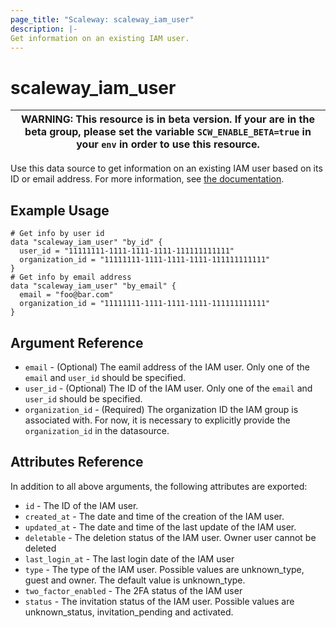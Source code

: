 ```yaml
---
page_title: "Scaleway: scaleway_iam_user"
description: |-
Get information on an existing IAM user.
---
```


# scaleway_iam_user

| WARNING: This resource is in beta version. If your are in the beta group, please set the variable `SCW_ENABLE_BETA=true` in your `env` in order to use this resource. |
|------------------------------------------------------------------------------------------------------------------------------------------------------------------|

Use this data source to get information on an existing IAM user based on its ID or email address.
For more information, see [the documentation](https://developers.prd.frt.internal.scaleway.com/en/products/iam/api/v1alpha1/#users-06bdcf).

## Example Usage

```hcl
# Get info by user id
data "scaleway_iam_user" "by_id" {
  user_id = "11111111-1111-1111-1111-111111111111"
  organization_id = "11111111-1111-1111-1111-111111111111"
}
# Get info by email address
data "scaleway_iam_user" "by_email" {
  email = "foo@bar.com"
  organization_id = "11111111-1111-1111-1111-111111111111"
}
```

## Argument Reference

- `email` - (Optional) The eamil address of the IAM user. Only one of the `email` and `user_id` should be specified.
- `user_id` - (Optional) The ID of the IAM user. Only one of the `email` and `user_id` should be specified.
- `organization_id` - (Required) The organization ID the IAM group is associated with. For now, it is necessary to explicitly provide the `organization_id` in the datasource.

## Attributes Reference

In addition to all above arguments, the following attributes are exported:

- `id` - The ID of the IAM user.
- `created_at` - The date and time of the creation of the IAM user.
- `updated_at` - The date and time of the last update of the IAM user.
- `deletable` - The deletion status of the IAM user. Owner user cannot be deleted
- `last_login_at` - The last login date of the IAM user
- `type` - The type of the IAM user. Possible values are unknown_type, guest and owner. The default value is unknown_type.
- `two_factor_enabled` - The 2FA status of the IAM user
- `status` - The invitation status of the IAM user. Possible values are unknown_status, invitation_pending and activated.
